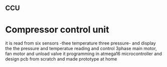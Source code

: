 ## CCU
# Compressor control unit 
it is read from six sensors -thee temperature three pressure-
and display the the pressure and temperatue reading
and control 3phase main motor, fan motor and unload valve 
it programming in atmega16 microcontroller 
and design pcb from scratch and made prototype at home 
